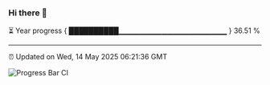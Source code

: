 ### Hi there 👋

⏳ Year progress { ██████████▁▁▁▁▁▁▁▁▁▁▁▁▁▁▁▁▁▁▁▁ } 36.51 %

---

⏰ Updated on Wed, 14 May 2025 06:21:36 GMT

![Progress Bar CI](https://github.com/liununu/liununu/workflows/Progress%20Bar%20CI/badge.svg)

